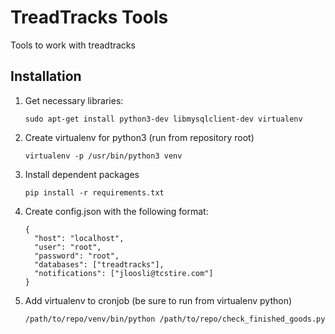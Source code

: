 # TreadTracks Tools
Tools to work with treadtracks

## Installation

1. Get necessary libraries:
    ```
    sudo apt-get install python3-dev libmysqlclient-dev virtualenv
    ```

2. Create virtualenv for python3 (run from repository root)
    ```
    virtualenv -p /usr/bin/python3 venv
    ```
    
3. Install dependent packages
    ```
    pip install -r requirements.txt
    ```
    
4. Create config.json with the following format:
    ```
    {
      "host": "localhost",
      "user": "root",
      "password": "root",
      "databases": ["treadtracks"],
      "notifications": ["jloosli@tcstire.com"]
    }
    ```
    
5. Add virtualenv to cronjob (be sure to run from virtualenv python)
   ```
   /path/to/repo/venv/bin/python /path/to/repo/check_finished_goods.py
   ```
   
 